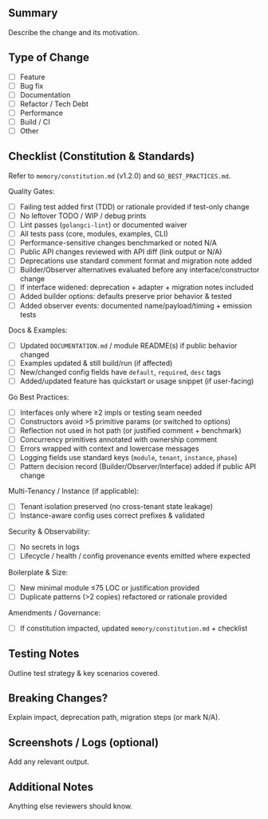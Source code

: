 ## Summary

Describe the change and its motivation.

## Type of Change
- [ ] Feature
- [ ] Bug fix
- [ ] Documentation
- [ ] Refactor / Tech Debt
- [ ] Performance
- [ ] Build / CI
- [ ] Other

## Checklist (Constitution & Standards)
Refer to `memory/constitution.md` (v1.2.0) and `GO_BEST_PRACTICES.md`.

Quality Gates:
- [ ] Failing test added first (TDD) or rationale provided if test-only change
- [ ] No leftover TODO / WIP / debug prints
- [ ] Lint passes (`golangci-lint`) or documented waiver
- [ ] All tests pass (core, modules, examples, CLI)
- [ ] Performance-sensitive changes benchmarked or noted N/A
- [ ] Public API changes reviewed with API diff (link output or N/A)
- [ ] Deprecations use standard comment format and migration note added
- [ ] Builder/Observer alternatives evaluated before any interface/constructor change
- [ ] If interface widened: deprecation + adapter + migration notes included
- [ ] Added builder options: defaults preserve prior behavior & tested
- [ ] Added observer events: documented name/payload/timing + emission tests

Docs & Examples:
- [ ] Updated `DOCUMENTATION.md` / module README(s) if public behavior changed
- [ ] Examples updated & still build/run (if affected)
- [ ] New/changed config fields have `default`, `required`, `desc` tags
- [ ] Added/updated feature has quickstart or usage snippet (if user-facing)

Go Best Practices:
- [ ] Interfaces only where ≥2 impls or testing seam needed
- [ ] Constructors avoid >5 primitive params (or switched to options)
- [ ] Reflection not used in hot path (or justified comment + benchmark)
- [ ] Concurrency primitives annotated with ownership comment
- [ ] Errors wrapped with context and lowercase messages
- [ ] Logging fields use standard keys (`module`, `tenant`, `instance`, `phase`)
- [ ] Pattern decision record (Builder/Observer/Interface) added if public API change

Multi-Tenancy / Instance (if applicable):
- [ ] Tenant isolation preserved (no cross-tenant state leakage)
- [ ] Instance-aware config uses correct prefixes & validated

Security & Observability:
- [ ] No secrets in logs
- [ ] Lifecycle / health / config provenance events emitted where expected

Boilerplate & Size:
- [ ] New minimal module ≤75 LOC or justification provided
- [ ] Duplicate patterns (>2 copies) refactored or rationale provided

Amendments / Governance:
- [ ] If constitution impacted, updated `memory/constitution.md` + checklist

## Testing Notes
Outline test strategy & key scenarios covered.

## Breaking Changes?
Explain impact, deprecation path, migration steps (or mark N/A).

## Screenshots / Logs (optional)
Add any relevant output.

## Additional Notes
Anything else reviewers should know.
